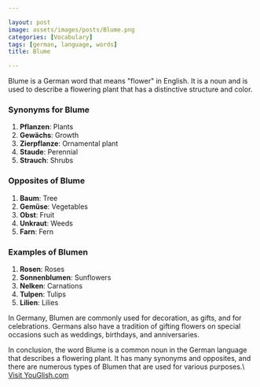```yaml
---

layout: post
image: assets/images/posts/Blume.png
categories: [Vocabulary]
tags: [german, language, words]
title: Blume

---
```


Blume is a German word that means "flower" in English. It is a noun and is used to describe a flowering plant that has a distinctive structure and color. 

### Synonyms for Blume

1. **Pflanzen**: Plants
2. **Gewächs**: Growth 
3. **Zierpflanze**: Ornamental plant
4. **Staude**: Perennial
5. **Strauch**: Shrubs

### Opposites of Blume

1. **Baum**: Tree
2. **Gemüse**: Vegetables 
3. **Obst**: Fruit
4. **Unkraut**: Weeds
5. **Farn**: Fern

### Examples of Blumen

1. **Rosen**: Roses
2. **Sonnenblumen**: Sunflowers
3. **Nelken**: Carnations
4. **Tulpen**: Tulips
5. **Lilien**: Lilies

In Germany, Blumen are commonly used for decoration, as gifts, and for celebrations. Germans also have a tradition of gifting flowers on special occasions such as weddings, birthdays, and anniversaries.

In conclusion, the word Blume is a common noun in the German language that describes a flowering plant. It has many synonyms and opposites, and there are numerous types of Blumen that are used for various purposes.\ <a id="yg-widget-0" class="youglish-widget" data-query="Blume" data-lang="german" data-components="8412" data-auto-start="0" data-bkg-color="theme_light" data-title="How%20to%20pronounce%20Blume%20in%20German"  rel="nofollow" href="https://youglish.com">Visit YouGlish.com</a><script async src="https://youglish.com/public/emb/widget.js" charset="utf-8"></script>